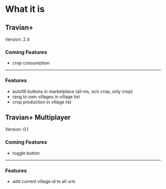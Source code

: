 # What it is

## Travian+

Version: 2.4

### Coming Features

- crop consumption

---

### Features

- autofill buttons in marketplace (all res, w/o crop, only crop)
- rang to own villages in village list
- crop production in village list

## Travian+ Multiplayer

Version: 0.1

### Coming Features

- toggle button

---

### Features

- add current village id to all urls
